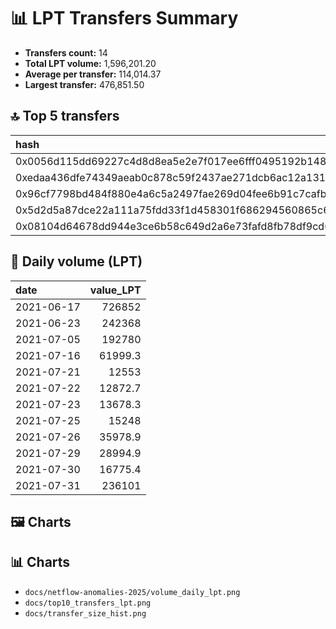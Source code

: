 # 📊 LPT Transfers Summary

- **Transfers count:** 14
- **Total LPT volume:** 1,596,201.20
- **Average per transfer:** 114,014.37
- **Largest transfer:** 476,851.50

## 🔝 Top 5 transfers

| hash                                                               | from                                       | to                                         |   value_LPT |
|:-------------------------------------------------------------------|:-------------------------------------------|:-------------------------------------------|------------:|
| 0x0056d115dd69227c4d8d8ea5e2e7f017ee6fff0495192b148b4b484e67d2c676 | 0x28c6c06298d514db089934071355e5743bf21d60 | 0xf977814e90da44bfa03b6295a0616a897441acec |      476852 |
| 0xedaa436dfe74349aeab0c878c59f2437ae271dcb6ac12a1315760225ccf5a28a | 0xf977814e90da44bfa03b6295a0616a897441acec | 0x505f8c2ee81f1c6fa0d88e918ef0491222e05818 |      250000 |
| 0x96cf7798bd484f880e4a6c5a2497fae269d04fee6b91c7cafba189c528ae38ef | 0x28c6c06298d514db089934071355e5743bf21d60 | 0xf977814e90da44bfa03b6295a0616a897441acec |      242368 |
| 0x5d2d5a87dce22a111a75fdd33f1d458301f686294560865c60fef9c0f392fe04 | 0xf977814e90da44bfa03b6295a0616a897441acec | 0x28c6c06298d514db089934071355e5743bf21d60 |      236101 |
| 0x08104d64678dd944e3ce6b58c649d2a6e73fafd8fb78df9cd6cde7d87daac5f3 | 0x28c6c06298d514db089934071355e5743bf21d60 | 0xf977814e90da44bfa03b6295a0616a897441acec |      192780 |

## 📆 Daily volume (LPT)

| date       |   value_LPT |
|:-----------|------------:|
| 2021-06-17 |    726852   |
| 2021-06-23 |    242368   |
| 2021-07-05 |    192780   |
| 2021-07-16 |     61999.3 |
| 2021-07-21 |     12553   |
| 2021-07-22 |     12872.7 |
| 2021-07-23 |     13678.3 |
| 2021-07-25 |     15248   |
| 2021-07-26 |     35978.9 |
| 2021-07-29 |     28994.9 |
| 2021-07-30 |     16775.4 |
| 2021-07-31 |    236101   |

## 🖼️ Charts

## 📊 Charts

- `docs/netflow-anomalies-2025/volume_daily_lpt.png`
- `docs/top10_transfers_lpt.png`
- `docs/transfer_size_hist.png`
